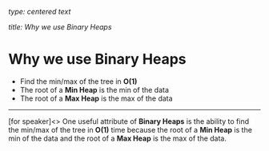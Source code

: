 _type: centered text_

_title: Why we use Binary Heaps_
# Why we use Binary Heaps
 - Find the min/max of the tree in **O(1)**
 - The root of a **Min Heap** is the min of the data
 - The root of a **Max Heap** is the max of the data

 ______
[for speaker]<> One useful attribute of **Binary Heaps** is the ability to find the min/max of the tree in **O(1)** time because the root of a **Min Heap** is the min of the data and the root of a **Max Heap** is the max of the data.
